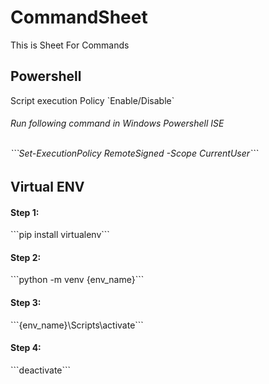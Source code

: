 # CommandSheet
This is Sheet For Commands
## Powershell
<p>Script execution Policy `Enable/Disable`</h4><br>
<h6>Run following command in Windows Powershell ISE</p><br>
```Set-ExecutionPolicy RemoteSigned -Scope CurrentUser```<br>

## Virtual ENV
 <h4>Step 1:</h4>
  ```pip install virtualenv```
 <h4>Step 2:</h4>
  ```python -m venv {env_name}```
 <h4>Step 3:</h4>
  ```{env_name}\Scripts\activate```
 <h4>Step 4:</h4>
  ```deactivate```
